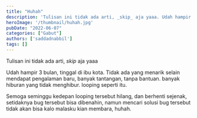```yaml
---
title: "Huhah"
description: 'Tulisan ini tidak ada arti, _skip_ aja yaaa. Udah hampir 3 bulan, tinggal di ibu kota. Tidak ada yang menarik selain mendapat pengalaman baru, '
heroImage: '/thumbnail/huhah.jpg'
pubDate: "2022-06-07"
categories: ["Gabut"]
authors: ['saddadnabbil']
tags: []
---
```


Tulisan ini tidak ada arti, _skip_ aja yaaa

Udah hampir 3 bulan, tinggal di ibu kota. Tidak ada yang menarik selain mendapat pengalaman baru, banyak tantangan, tanpa bantuan. banyak hiburan yang tidak menghibur. looping seperti itu.

Semoga seminggu kedepan looping tersebut hilang, dan berhenti sejenak, setidaknya bug tersebut bisa dibenahin, namun mencari solusi bug tersebut tidak akan bisa kalo malasku kian membara, huhah.
